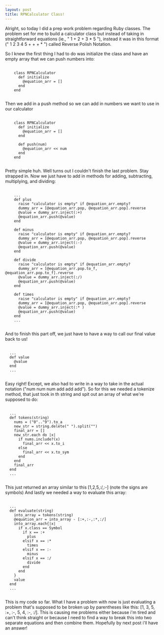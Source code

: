 ```yaml
---
layout: post
title: RPNCalculator Class!
---
```


Alright, so today I did a prep work problem regarding Ruby classes. The problem set for me to build a calculator class but instead of taking in straightforward equations (ie., " 1 + 2 + 3 * 5 "), instead it was in this format (" 1 2 3 4 5 + + + * ") called Reverse Polish Notation.

So I knew the first thing I had to do was initialize the class and have an empty array that we can push numbers into:

<pre>
  <code class="ruby">
    class RPNCalculator
      def initialize
        @equation_arr = []
      end
    end
  </code>
</pre>

Then we add in a push method so we can add in numbers we want to use in our calculator

<pre>
  <code class="ruby">
    class RPNCalculator
      def initialize
        @equation_arr = []
      end

      def push(num)
        @equation_arr << num
      end
    end
  </code>
</pre>

Pretty simple huh. Well turns out I couldn't finish the last problem. Stay strapped in.
Now we just have to add in methods for adding, subtracting, multiplying, and dividing:

<pre>
  <code class="ruby">
    ...
    def plus
      raise "calculator is empty" if @equation_arr.empty?
      dummy_arr = [@equation_arr.pop, @equation_arr.pop].reverse
      @value = dummy_arr.inject(:+)
      @equation_arr.push(@value)
    end

    def minus
      raise "calculator is empty" if @equation_arr.empty?
      dummy_arr = [@equation_arr.pop, @equation_arr.pop].reverse
      @value = dummy_arr.inject(:-)
      @equation_arr.push(@value)
    end

    def divide
      raise "calculator is empty" if @equation_arr.empty?
      dummy_arr = [@equation_arr.pop.to_f, @equation_arr.pop.to_f].reverse
      @value = dummy_arr.inject(:/)
      @equation_arr.push(@value)
    end

    def times
      raise "calculator is empty" if @equation_arr.empty?
      dummy_arr = [@equation_arr.pop, @equation_arr.pop].reverse
      @value = dummy_arr.inject(:* )
      @equation_arr.push(@value)
    end
    ...
  </code>
</pre>

And to finish this part off, we just have to have a way to call our final value back to us!

<pre>
  <code class="ruby">
  ...
  def value
    @value
  end
  ...
  </code>
</pre>

Easy right! Except, we also had to write in a way to take in the actual notation ("num num num add add add").
So for this we needed a tokenize method, that just took in th string and spit out an array of what we're supposed to do:

<pre>
  <code class="ruby">
  ...
  def tokens(string)
    nums = ("0".."9").to_a
    new_str = string.delete(" ").split("")
    final_arr = []
    new_str.each do |x|
      if nums.include?(x)
        final_arr << x.to_i
      else
        final_arr << x.to_sym
      end
    end
    final_arr
  end
  ...
  </code>
</pre>

This just returned an array similar to this [1,2,5,:/,:-] (note the signs are symbols)
And lastly we needed a way to evaluate this array:

<pre>
  <code class="ruby">
  ...
  def evaluate(string)
    into_array = tokens(string)
    @equation_arr = into_array - [:+,:-,:*,:/]
    into_array.each{|x|
      if x.class == Symbol
        if x == :+
          plus
        elsif x == :*
          times
        elsif x == :-
          minus
        elsif x == :/
          divide
        end
      end
    }
    value
  end
  ...
  </code>
</pre>

This is my code so far. What I have a problem with now is just evaluating a problem that's supposed to be broken up by parentheses like this: [1, 3, 5, :+, :-, 5, 4, :-, :/]. This is causing me problems either because i'm tired and can't think straight or because I need to find a way to break this into two separate equations and then combine them.
Hopefully by next post i'll have an answer!
